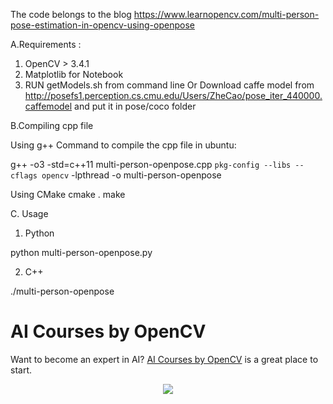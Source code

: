 The code belongs to the blog
https://www.learnopencv.com/multi-person-pose-estimation-in-opencv-using-openpose

A.Requirements :

1. OpenCV > 3.4.1
2. Matplotlib for Notebook
3. RUN getModels.sh from command line Or Download caffe model from
   http://posefs1.perception.cs.cmu.edu/Users/ZheCao/pose_iter_440000.caffemodel
   and put it in pose/coco folder

B.Compiling cpp file

Using g++ Command to compile the cpp file in ubuntu:

g++ -o3 -std=c++11 multi-person-openpose.cpp `pkg-config --libs --cflags opencv`
-lpthread -o multi-person-openpose

Using CMake cmake . make

C. Usage

1. Python

python multi-person-openpose.py

2. C++

./multi-person-openpose

# AI Courses by OpenCV

Want to become an expert in AI?
[AI Courses by OpenCV](https://opencv.org/courses/) is a great place to start.

<a href="https://opencv.org/courses/">
<p align="center">
<img src="https://www.learnopencv.com/wp-content/uploads/2020/04/AI-Courses-By-OpenCV-Github.png">
</p>
</a>
